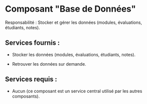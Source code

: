 # Composant "Base de Données"

Responsabilité : Stocker et gérer les données (modules, évaluations, étudiants, notes).

## Services fournis :

- Stocker les données (modules, évaluations, étudiants, notes).

- Retrouver les données sur demande.

## Services requis : 
- Aucun (ce composant est un service central utilisé par les autres composants).
